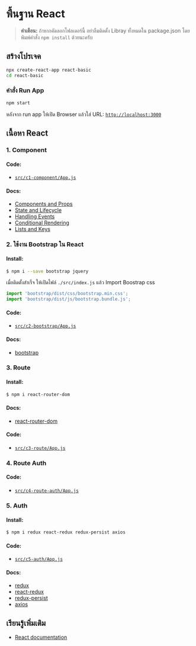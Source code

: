 # พื้นฐาน React

> **คำเตือน:** ถ้าหากคัดลอกโฟลเดอร์นี้ อย่าลืมติดตั้ง Libray ทั้งหมดใน package.json โดยพิมพ์คำสั่ง `npm install` ด้วยนะครับ

## สร้างโปรเจค

```bash
npx create-react-app react-basic
cd react-basic
```

### คำสั่ง Run App

```bash
npm start
```
หลังจาก run app ให้เปิด Browser แล้วใส่ URL: [`http://localhost:3000`](http://localhost:3000)

## เนื้อหา React

### 1. Component

#### Code: 
- [`src/c1-component/App.js`](./src/c1-component/App.js)

#### Docs:
- [Components and Props](https://reactjs.org/docs/components-and-props.html)
- [State and Lifecycle](https://reactjs.org/docs/state-and-lifecycle.html)
- [Handling Events](https://reactjs.org/docs/handling-events.html)
- [Conditional Rendering](https://reactjs.org/docs/conditional-rendering.html)
- [Lists and Keys](https://reactjs.org/docs/lists-and-keys.html)

### 2. ใช้งาน Bootstrap ใน React

#### Install:

```bash
$ npm i --save bootstrap jquery
```

เมื่อติดตั้งสำเร็จ ให้เปิดไฟล์ `./src/index.js` แล้ว Import Boostrap css

```javascript
import 'bootstrap/dist/css/bootstrap.min.css';
import 'bootstrap/dist/js/bootstrap.bundle.js';
```

#### Code:
- [`src/c2-bootstrap/App.js`](./src/c2-bootstrap/App.js)

#### Docs:
- [bootstrap](https://getbootstrap.com/docs/4.6/getting-started/introduction/)

### 3. Route

#### Install:

```bash
$ npm i react-router-dom
```

#### Docs:
- [react-router-dom](https://reactrouter.com/web/example/basic)

#### Code:
- [`src/c3-route/App.js`](./src/c3-route/App.js)

### 4. Route Auth

#### Code:
- [`src/c4-route-auth/App.js`](./src/c4-route-auth/App.js)

### 5. Auth

#### Install:

```bash
$ npm i redux react-redux redux-persist axios
```

#### Code:
- [`src/c5-auth/App.js`](./src/c5-auth/App.js)

#### Docs:
- [redux](https://redux.js.org/introduction/getting-started)
- [react-redux](https://react-redux.js.org/introduction/quick-start)
- [redux-persist](https://github.com/rt2zz/redux-persist)
- [axios](https://github.com/axios/axios)

## เรียนรู้เพิ่มเติม

- [React documentation](https://reactjs.org/)